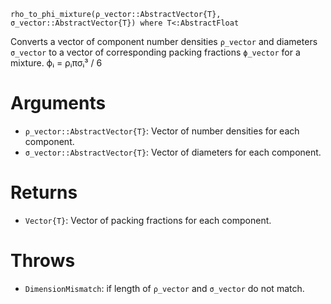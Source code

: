 ```
rho_to_phi_mixture(ρ_vector::AbstractVector{T}, σ_vector::AbstractVector{T}) where T<:AbstractFloat
```

Converts a vector of component number densities `ρ_vector` and diameters `σ_vector` to a vector of corresponding packing fractions `ϕ_vector` for a mixture. ϕᵢ = ρᵢπσᵢ³ / 6

# Arguments

  * `ρ_vector::AbstractVector{T}`: Vector of number densities for each component.
  * `σ_vector::AbstractVector{T}`: Vector of diameters for each component.

# Returns

  * `Vector{T}`: Vector of packing fractions for each component.

# Throws

  * `DimensionMismatch`: if length of `ρ_vector` and `σ_vector` do not match.
